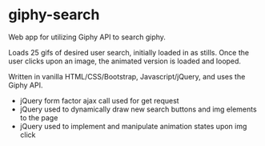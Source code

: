 # giphy-search
Web app for utilizing Giphy API to search giphy.

Loads 25 gifs of desired user search, initially loaded in as stills. Once the user clicks upon an image, the animated version is loaded and looped. 

Written in vanilla HTML/CSS/Bootstrap, Javascript/jQuery, and uses the Giphy API.

- jQuery form factor ajax call used for get request
- jQuery used to dynamically draw new search buttons and img elements to the page
- jQuery used to implement and manipulate animation states upon img click 
